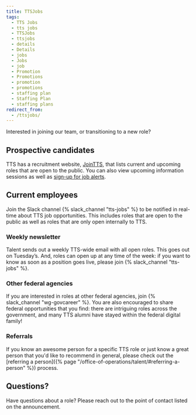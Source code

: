 ```yaml
---
title: TTSJobs
tags:
  - TTS Jobs
  - tts jobs
  - TTSJobs
  - ttsjobs
  - details
  - Details
  - jobs
  - Jobs
  - job
  - Promotion
  - Promotions
  - promotion
  - promotions
  - staffing plan
  - Staffing Plan
  - staffing plans
redirect_from:
  - /ttsjobs/
---
```


Interested in joining our team, or transitioning to a new role?

## Prospective candidates
TTS has a recruitment website, [JoinTTS](https://join.tts.gsa.gov/), that lists current and upcoming roles that are open to the public. You can also view upcoming information sessions as well as [sign-up for job alerts](https://join.tts.gsa.gov/newsletter/).

## Current employees
Join the Slack channel {% slack_channel "tts-jobs" %} to be notified in real-time about TTS job opportunities. This includes roles that are open to the public as well as roles that are only open internally to TTS.

### Weekly newsletter
Talent sends out a weekly TTS-wide email with all open roles. This goes out on Tuesday’s. And, roles can open up at any time of the week: if you want to know as soon as a position goes live, please join {% slack_channel "tts-jobs" %}.

### Other federal agencies
If you are interested in roles at other federal agencies, join {% slack_channel "wg-govcareer" %}. You are also encouraged to share federal opportunities that you find: there are intriguing roles across the government, and many TTS alumni have stayed within the federal digital family!

### Referrals
If you know an awesome person for a specific TTS role or just know a great person that you'd like to recommend in general, please check out the [referring a person]({% page "/office-of-operations/talent/#referring-a-person" %}) process.

## Questions?
Have questions about a role? Please reach out to the point of contact listed on the announcement.
